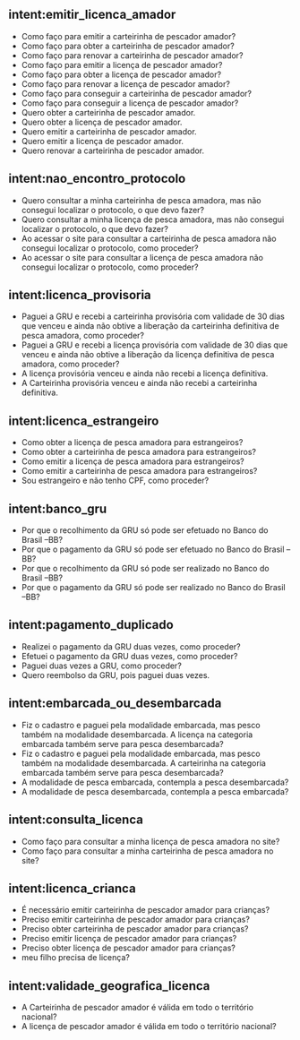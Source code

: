 ## intent:emitir_licenca_amador
 - Como faço para emitir a carteirinha de pescador amador?
 - Como faço para obter a carteirinha de pescador amador?
 - Como faço para renovar a carteirinha de pescador amador?
 - Como faço para emitir a licença de pescador amador?
 - Como faço para obter a licença de pescador amador?
 - Como faço para renovar a licença de pescador amador?
 - Como faço para conseguir a carteirinha de pescador amador?
 - Como faço para conseguir a licença de pescador amador?
 - Quero obter a carteirinha de pescador amador.
 - Quero obter a licença de pescador amador.
 - Quero emitir a carteirinha de pescador amador.
 - Quero emitir a licença de pescador amador.
 - Quero renovar a carteirinha de pescador amador.

## intent:nao_encontro_protocolo
 - Quero consultar a minha carteirinha de pesca amadora, mas não consegui localizar o protocolo, o que devo fazer?
 - Quero consultar a minha licença de pesca amadora, mas não consegui localizar o protocolo, o que devo fazer?
 - Ao acessar o site para consultar a carteirinha de pesca amadora não consegui localizar o protocolo, como proceder?
 - Ao acessar o site para consultar a licença de pesca amadora não consegui localizar o protocolo, como proceder?

## intent:licenca_provisoria
 - Paguei a GRU e recebi a carteirinha provisória com validade de 30 dias que venceu e ainda não obtive a liberação da carteirinha definitiva de pesca amadora, como proceder?
 - Paguei a GRU e recebi a licença provisória com validade de 30 dias que venceu e ainda não obtive a liberação da licença definitiva de pesca amadora, como proceder?
 - A licença provisória venceu e ainda não recebi a licença definitiva.
 - A Carteirinha provisória venceu e ainda não recebi a carteirinha definitiva.

## intent:licenca_estrangeiro
 - Como obter a licença de pesca amadora para estrangeiros?
 - Como obter a carteirinha de pesca amadora para estrangeiros?
 - Como emitir a licença de pesca amadora para estrangeiros?
 - Como emitir a carteirinha de pesca amadora para estrangeiros?
 - Sou estrangeiro e não tenho CPF, como proceder?

## intent:banco_gru
 - Por que o recolhimento da GRU só pode ser efetuado no Banco do Brasil –BB?
 - Por que o pagamento da GRU só pode ser efetuado no Banco do Brasil –BB?
 - Por que o recolhimento da GRU só pode ser realizado no Banco do Brasil –BB?
 - Por que o pagamento da GRU só pode ser realizado no Banco do Brasil –BB?

## intent:pagamento_duplicado
 - Realizei o pagamento da GRU duas vezes, como proceder?
 - Efetuei o pagamento da GRU duas vezes, como proceder?
 - Paguei duas vezes a GRU, como proceder?
 - Quero reembolso da GRU, pois paguei duas vezes.

## intent:embarcada_ou_desembarcada
 - Fiz o cadastro e paguei pela modalidade embarcada, mas pesco também na modalidade desembarcada. A licença na categoria embarcada também serve para pesca desembarcada?
 - Fiz o cadastro e paguei pela modalidade embarcada, mas pesco também na modalidade desembarcada. A carteirinha na categoria embarcada também serve para pesca desembarcada?
 - A modalidade de pesca embarcada, contempla a pesca desembarcada?
 - A modalidade de pesca desembarcada, contempla a pesca embarcada?

## intent:consulta_licenca
 - Como faço para consultar a minha licença de pesca amadora no site?
 - Como faço para consultar a minha carteirinha de pesca amadora no site?

## intent:licenca_crianca
 - É necessário emitir carteirinha de pescador amador para crianças?
 - Preciso emitir carteirinha de pescador amador para crianças?
 - Preciso obter carteirinha de pescador amador para crianças?
 - Preciso emitir licença de pescador amador para crianças?
 - Preciso obter licença de pescador amador para crianças?
 - meu filho precisa de licença?

## intent:validade_geografica_licenca
 - A Carteirinha de pescador amador é válida em todo o território nacional?
 - A licença de pescador amador é válida em todo o território nacional?

